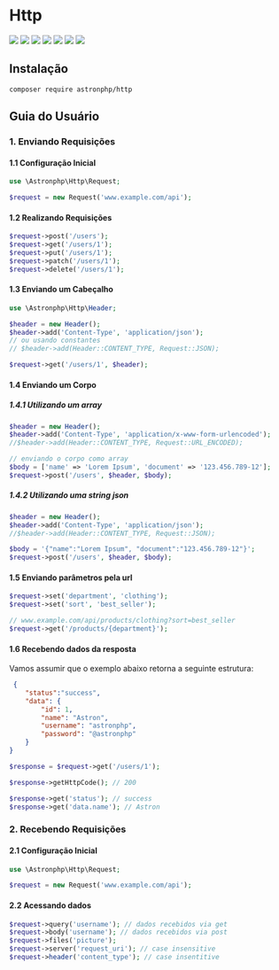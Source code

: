 # Http

[![](https://img.shields.io/packagist/v/astronphp/http.svg)](https://packagist.org/packages/astronphp/http)
[![](https://img.shields.io/packagist/dt/astronphp/http.svg)](https://packagist.org/packages/astronphp/http)
[![](https://img.shields.io/github/license/astronphp/http.svg)](https://raw.githubusercontent.com/astronphp/http/master/LICENSE)
[![](https://img.shields.io/travis/astronphp/http.svg)](https://travis-ci.org/astronphp/http)
[![](https://coveralls.io/repos/github/astronphp/http/badge.svg?branch=master)](https://coveralls.io/github/astronphp/http)
[![](https://img.shields.io/github/issues/astronphp/http.svg)](https://github.com/astronphp/http/issues)
[![](https://img.shields.io/github/contributors/astronphp/http.svg)](https://github.com/astronphp/http/graphs/contributors)

## Instalação

``composer require astronphp/http``

## Guia do Usuário

### 1. Enviando Requisições

#### 1.1 Configuração Inicial

```php
use \Astronphp\Http\Request;

$request = new Request('www.example.com/api');
```

#### 1.2 Realizando Requisições

```php
$request->post('/users');
$request->get('/users/1');
$request->put('/users/1');
$request->patch('/users/1');
$request->delete('/users/1');
```

#### 1.3 Enviando um Cabeçalho

```php
use \Astronphp\Http\Header;

$header = new Header();
$header->add('Content-Type', 'application/json');
// ou usando constantes
// $header->add(Header::CONTENT_TYPE, Request::JSON);

$request->get('/users/1', $header);

```

#### 1.4 Enviando um Corpo

##### 1.4.1 Utilizando um array

```php
$header = new Header();
$header->add('Content-Type', 'application/x-www-form-urlencoded');
//$header->add(Header::CONTENT_TYPE, Request::URL_ENCODED);

// enviando o corpo como array
$body = ['name' => 'Lorem Ipsum', 'document' => '123.456.789-12'];
$request->post('/users', $header, $body);

```
##### 1.4.2 Utilizando uma string json

```php
$header = new Header();
$header->add('Content-Type', 'application/json');
//$header->add(Header::CONTENT_TYPE, Request::JSON);

$body = '{"name":"Lorem Ipsum", "document":"123.456.789-12"}';
$request->post('/users', $header, $body);

```

#### 1.5 Enviando parâmetros pela url

```php
$request->set('department', 'clothing');
$request->set('sort', 'best_seller');

// www.example.com/api/products/clothing?sort=best_seller
$request->get('/products/{department}');
```

#### 1.6 Recebendo dados da resposta


Vamos assumir que o exemplo abaixo retorna a seguinte estrutura:

```json
 {
	"status":"success",
	"data": {
		"id": 1,
		"name": "Astron",
		"username": "astronphp",
		"password": "@astronphp"
	}
}
```
```php
$response = $request->get('/users/1');

$response->getHttpCode(); // 200

$response->get('status'); // success
$response->get('data.name'); // Astron
```

### 2. Recebendo Requisições

#### 2.1 Configuração Inicial

```php
use \Astronphp\Http\Request;

$request = new Request('www.example.com/api');
```

#### 2.2 Acessando dados

```php
$request->query('username'); // dados recebidos via get
$request->body('username'); // dados recebidos via post
$request->files('picture');
$request->server('request_uri'); // case insensitive
$request->header('content_type'); // case insentitive
```